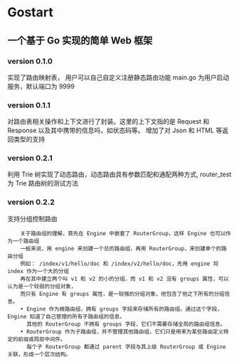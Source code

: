 # Gostart
## 一个基于 Go 实现的简单 Web 框架
### version 0.1.0
实现了路由映射表， 用户可以自己自定义注册静态路由功能
main.go 为用户启动服务，默认端口为 9999
### version 0.1.1
对路由表相关操作和上下文进行了封装。这里的上下文指的是 Request 和 Response 以及其中携带的信息吗，如状态码等。
增加了对 Json 和 HTML 等返回类型的支持
### version 0.2.1
利用 Trie 树实现了动态路由，动态路由具有参数匹配和通配两种方式,
router_test 为 Trie 路由树的测试方法
### version 0.2.2
支持分组控制路由
```
	关于路由组的理解，首先在 Engine 中嵌套了 RouterGroup，这样 Engine 也可以作为一个路由组
	一般来说，用 engine 来创建一个总的路由组，再用 RouterGroup，来创建单个的路由分组
	例如： /index/v1/hello/doc 和 /index/v2/hello/doc，先用 engine 将 index 作为一个大的分组
	再在其中建立两个叫 v1 和 v2 的小的分组，而 v1 和 v2 没有 groups 属性，可以认为是一个较弱的分组对象，
	而只有 Engine 有 groups 属性，是一较强的分组对象，他包含了他之下所有的分组信息。
	• Engine 作为根路由组，拥有 groups 字段来存储所有的路由组。通过这个字段，Engine 知道了自己管理的所有子路由组的信息。
	  其他的 RouterGroup 不拥有 groups 字段，它们不需要存储全局的路由组信息。
	• RouterGroup 作为子路由组，并不管理其他路由组，它们只是用来为某些路由定义特定的前缀或局部中间件。
	  每个子 RouterGroup 都通过 parent 字段与其上级 RouterGroup 或 Engine 关联，形成一个层次结构。
```